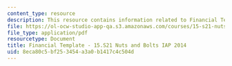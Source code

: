 ```yaml
---
content_type: resource
description: This resource contains information related to Financial Template.
file: https://ol-ocw-studio-app-qa.s3.amazonaws.com/courses/15-s21-nuts-and-bolts-of-business-plans-january-iap-2014/8eca80c5bf253454a3a0b1417c4c504d_MIT15_S21IAP14_FnclTemp13.pdf
file_type: application/pdf
resourcetype: Document
title: Financial Template - 15.S21 Nuts and Bolts IAP 2014
uid: 8eca80c5-bf25-3454-a3a0-b1417c4c504d
---
```

